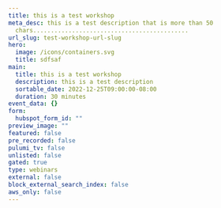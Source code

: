 ```yaml
---
title: this is a test workshop
meta_desc: this is a test description that is more than 50
  chars............................................
url_slug: test-workshop-url-slug
hero:
  image: /icons/containers.svg
  title: sdfsaf
main:
  title: this is a test workshop
  description: this is a test description
  sortable_date: 2022-12-25T09:00:00-08:00
  duration: 30 minutes
event_data: {}
form:
  hubspot_form_id: ""
preview_image: ""
featured: false
pre_recorded: false
pulumi_tv: false
unlisted: false
gated: true
type: webinars
external: false
block_external_search_index: false
aws_only: false
---
```

